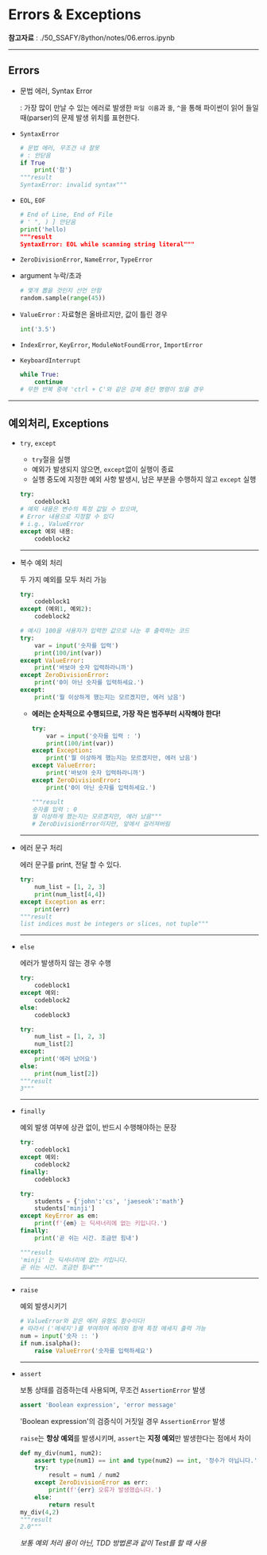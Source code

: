 # Errors & Exceptions

 **참고자료** : ./50_SSAFY/8ython/notes/06.erros.ipynb

---

## Errors

- 문법 에러, Syntax Error

  : 가장 많이 만날 수 있는 에러로 발생한 `파일 이름`과 `줄`, `^`을 통해 파이썬이 읽어 들일 때(parser)의 문제 발생 위치를 표현한다.

- `SyntaxError`

  ```python
  # 문법 에러, 무조건 내 잘못
  # : 안닫음
  if True
      print('참')
  """result
  SyntaxError: invalid syntax"""
  ```

- `EOL`, `EOF`

  ```python
  # End of Line, End of File
  # ' ", ) ] 안닫음
  print('hello)
  """result
  SyntaxError: EOL while scanning string literal"""
  ```

- `ZeroDivisionError`, `NameError`, `TypeError`

- argument 누락/초과

  ```python
  # 몇개 뽑을 것인지 선언 안함
  random.sample(range(45))
  ```

- `ValueError` : 자료형은 올바르지만, 값이 틀린 경우

  ```python
  int('3.5')
  ```

- `IndexError`, `KeyError`, `ModuleNotFoundError`, `ImportError`

- `KeyboardInterrupt`

  ```python
  while True:
      continue
  # 무한 반복 중에 'ctrl + C'와 같은 강제 중단 명령이 있을 경우
  ```

---

## 예외처리, Exceptions

- `try`, `except`

  - `try`절을 실행
  - 예외가 발생되지 않으면, `except`없이 실행이 종료
  - 실행 중도에 지정한 예외 사항 발생시, 남은 부분을 수행하지 않고 `except` 실행

  ```python
  try:
      codeblock1
  # 예외 내용은 변수의 특정 값일 수 있으며,
  # Error 내용으로 지정할 수 있다
  # i.g., ValueError
  except 예외 내용:
      codeblock2
  ```

  ------

- 복수 예외 처리

  두 가지 예외를 모두 처리 가능

  ```python
  try:
      codeblock1
  except (예외1, 예외2):
      codeblock2
  ```

  ```python
  # 예시) 100을 사용자가 입력한 값으로 나눈 후 출력하는 코드
  try:
      var = input('숫자를 입력')
      print(100/int(var))
  except ValueError:
      print('바보야 숫자 입력하라니까')
  except ZeroDivisionError:
      print('0이 아닌 숫자를 입력하세요.')
  except:
      print('뭘 이상하게 했는지는 모르곘지만, 에러 났음')
  ```

  - **에러는 순차적으로 수행되므로, 가장 작은 범주부터 시작해야 한다!**

    ```python
    try:
        var = input('숫자를 입력 : ')
        print(100/int(var))
    except Exception:
        print('뭘 이상하게 했는지는 모르곘지만, 에러 났음')
    except ValueError:
        print('바보야 숫자 입력하라니까')
    except ZeroDivisionError:
        print('0이 아닌 숫자를 입력하세요.')
    
    """result
    숫자를 입력 : 0
    뭘 이상하게 했는지는 모르곘지만, 에러 났음"""
    # ZeroDivisionError이지만, 앞에서 걸러져버림
    ```

  ------

- 에러 문구 처리

  에러 문구를 print, 전달 할 수 있다.

  ```python
  try:
      num_list = [1, 2, 3]
      print(num_list[4,4])
  except Exception as err:
      print(err)
  """result
  list indices must be integers or slices, not tuple"""
  ```

  ------

- `else`

  에러가 발생하지 않는 경우 수행

  ```python
  try:
      codeblock1
  except 예외:
      codeblock2
  else:
      codeblock3
  ```

  ```python
  try:
      num_list = [1, 2, 3]
      num_list[2]
  except:
      print('에러 났어요')
  else:
      print(num_list[2])
  """result
  3"""
  ```

  ------

- `finally`

  예외 발생 여부에 상관 없이, 반드시 수행해야하는 문장

  ```python
  try:
      codeblock1
  except 예외:
      codeblock2
  finally:
      codeblock3
  ```

  ```python
  try:
      students = {'john':'cs', 'jaeseok':'math'}
      students['minji']
  except KeyError as em:
      print(f'{em} 는 딕셔너리에 없는 키입니다.')
  finally:
      print('곧 쉬는 시간. 조금만 힘내')
  
  """result
  'minji' 는 딕셔너리에 없는 키입니다.
  곧 쉬는 시간. 조금만 힘내"""
  ```

  ------

- `raise`

  예외 발생시키기

  ```python
  # ValueError와 같은 에러 유형도 함수이다!
  # 따라서 ('메세지')를 부여하여 에러와 함께 특정 메세지 출력 가능
  num = input('숫자 :: ')
  if num.isalpha():
      raise ValueError('숫자를 입력하세요')
  ```

  ------

- `assert`

  보통 상태를 검증하는데 사용되며, 무조건 `AssertionError` 발생

  ```python
  assert 'Boolean expression', 'error message'
  ```

  'Boolean expression'의 검증식이 거짓일 경우 `AssertionError` 발생

  `raise`는 **항상 예외**를 발생시키며, `assert`는 **지정 예외**만 발생한다는 점에서 차이

  ```python
  def my_div(num1, num2):
      assert type(num1) == int and type(num2) == int, '정수가 아닙니다.'
      try:
          result = num1 / num2
      except ZeroDivisionError as err:
          print(f'{err} 오류가 발생했습니다.')
      else:
          return result
  my_div(4,2)
  """result
  2.0"""
  ```

  _보통 예외 처리 용이 아닌, TDD 방법론과 같이 Test를 할 때 사용_